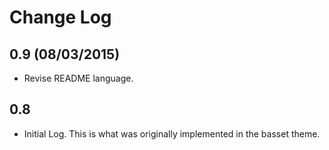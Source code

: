 # Change Log

## 0.9 (08/03/2015)
* Revise README language.

## 0.8
* Initial Log. This is what was originally implemented in the basset theme.
